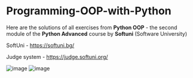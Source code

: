 # Programming-OOP-with-Python

Here are the solutions of all exercises from **Python OOP** - the second module of the **Python Advanced** course by **Softuni** (Software University)

SoftUni - https://softuni.bg/

Judge system - https://judge.softuni.org/

![image](https://github.com/StivanD/Programming-OOP-with-Python/assets/62377138/fedfbbdd-7124-4984-9865-d007b957d043)
![image](https://github.com/StivanD/Programming-OOP-with-Python/assets/62377138/1e13929d-fc0e-4664-963c-315245d42360)
